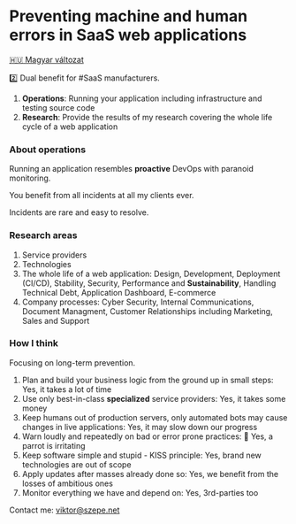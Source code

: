# Preventing machine and human errors in SaaS web applications

[:hungary: Magyar változat](/CV2.md)

:two: Dual benefit for #SaaS manufacturers.

1. **Operations**: Running your application including infrastructure and testing source code
1. **Research**: Provide the results of my research covering the whole life cycle of a web application

### About operations

Running an application resembles **proactive** DevOps with paranoid monitoring.

You benefit from all incidents at all my clients ever.

Incidents are rare and easy to resolve.

### Research areas

1. Service providers
1. Technologies
1. The whole life of a web application:
   Design, Development, Deployment (CI/CD), Stability, Security, Performance and **Sustainability**,
   Handling Technical Debt, Application Dashboard, E-commerce
1. Company processes:
   Cyber Security, Internal Communications, Document Managment,
   Customer Relationships including Marketing, Sales and Support

### How I think

Focusing on long-term prevention.

1. Plan and build your business logic from the ground up in small steps:
   Yes, it takes a lot of time
1. Use only best-in-class **specialized** service providers:
   Yes, it takes some money
1. Keep humans out of production servers,
   only automated bots may cause changes in live applications:
   Yes, it may slow down our progress
1. Warn loudly and repeatedly on bad or error prone practices:
   :parrot: Yes, a parrot is irritating
1. Keep software simple and stupid - KISS principle:
   Yes, brand new technologies are out of scope
1. Apply updates after masses already done so:
   Yes, we benefit from the losses of ambitious ones
1. Monitor everything we have and depend on:
   Yes, 3rd-parties too

Contact me: viktor@szepe.net
